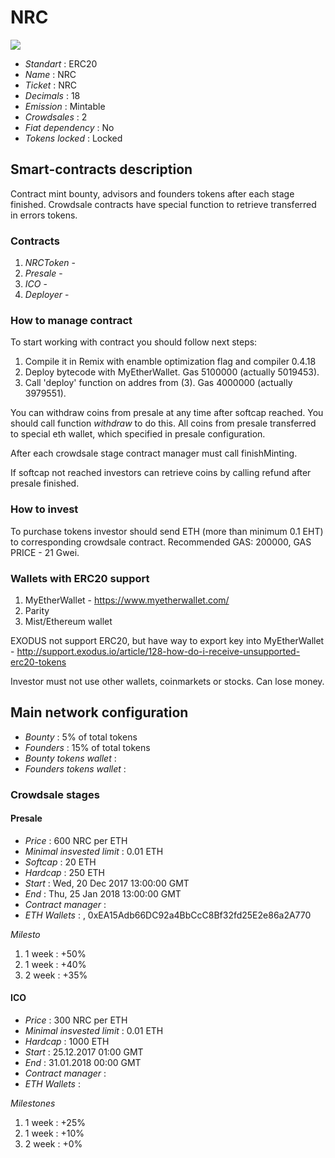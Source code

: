 <p align="center">
  <h1> NRC</h1>
  <img src="./logo.png">
</p>


* _Standart_        : ERC20
* _Name_            : NRC
* _Ticket_          : NRC
* _Decimals_        : 18
* _Emission_        : Mintable
* _Crowdsales_      : 2
* _Fiat dependency_ : No
* _Tokens locked_   : Locked

## Smart-contracts description

Contract mint bounty, advisors and founders tokens after each stage finished. 
Crowdsale contracts have special function to retrieve transferred in errors tokens.

### Contracts 
1. _NRCToken_ - 
2. _Presale_ - 
3. _ICO_ - 
4. _Deployer_ - 

### How to manage contract
To start working with contract you should follow next steps:
1. Compile it in Remix with enamble optimization flag and compiler 0.4.18
2. Deploy bytecode with MyEtherWallet. Gas 5100000 (actually 5019453).
3. Call 'deploy' function on addres from (3). Gas 4000000 (actually 3979551). 

You can withdraw coins from presale at any time after softcap reached. You should call function _withdraw_ to do this. 
All coins from presale transferred to special eth wallet, which specified in presale configuration.

After each crowdsale stage contract manager must call finishMinting. 

If softcap not reached investors can retrieve coins by calling refund after presale finished.

### How to invest
To purchase tokens investor should send ETH (more than minimum 0.1 EHT) to corresponding crowdsale contract.
Recommended GAS: 200000, GAS PRICE - 21 Gwei.

### Wallets with ERC20 support
1. MyEtherWallet - https://www.myetherwallet.com/
2. Parity 
3. Mist/Ethereum wallet

EXODUS not support ERC20, but have way to export key into MyEtherWallet - http://support.exodus.io/article/128-how-do-i-receive-unsupported-erc20-tokens

Investor must not use other wallets, coinmarkets or stocks. Can lose money.

## Main network configuration

* _Bounty_                     : 5% of total tokens
* _Founders_                   : 15% of total tokens
* _Bounty tokens wallet_       : 
* _Founders tokens wallet_     : 

### Crowdsale stages

#### Presale
* _Price_                      : 600 NRC per ETH
* _Minimal insvested limit_    : 0.01 ETH
* _Softcap_                    : 20 ETH
* _Hardcap_                    : 250 ETH
* _Start_                      : Wed, 20 Dec 2017 13:00:00 GMT
* _End_                        : Thu, 25 Jan 2018 13:00:00 GMT
* _Contract manager_           : 
* _ETH Wallets_                : , 0xEA15Adb66DC92a4BbCcC8Bf32fd25E2e86a2A770

_Milesto_

1. 1 week                      : +50%
2. 1 week                      : +40%
3. 2 week                      : +35%

#### ICO
* _Price_                      : 300 NRC per ETH
* _Minimal insvested limit_    : 0.01 ETH
* _Hardcap_                    : 1000 ETH
* _Start_                      : 25.12.2017 01:00 GMT
* _End_                        : 31.01.2018 00:00 GMT
* _Contract manager_           : 
* _ETH Wallets_                : 

_Milestones_
1. 1 week                      : +25%
2. 1 week                      : +10%
3. 2 week                      : +0%


